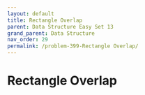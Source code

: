 ```yaml
---
layout: default
title: Rectangle Overlap
parent: Data Structure Easy Set 13
grand_parent: Data Structure
nav_order: 29
permalink: /problem-399-Rectangle Overlap/
---
```

# Rectangle Overlap
